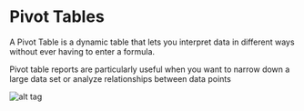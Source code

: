 # Pivot Tables
A Pivot Table is a dynamic table that lets you interpret data in different ways without ever having to enter a formula.

Pivot table reports are particularly useful when you want to narrow down a large data set or analyze relationships between data points

![alt tag](https://github.com/Cody-Nicholson96/Machine_Learning_and_Data_Analysis/blob/master/Microsoft_Excel/Pivot_Tables/pivotTableExample.jpg)